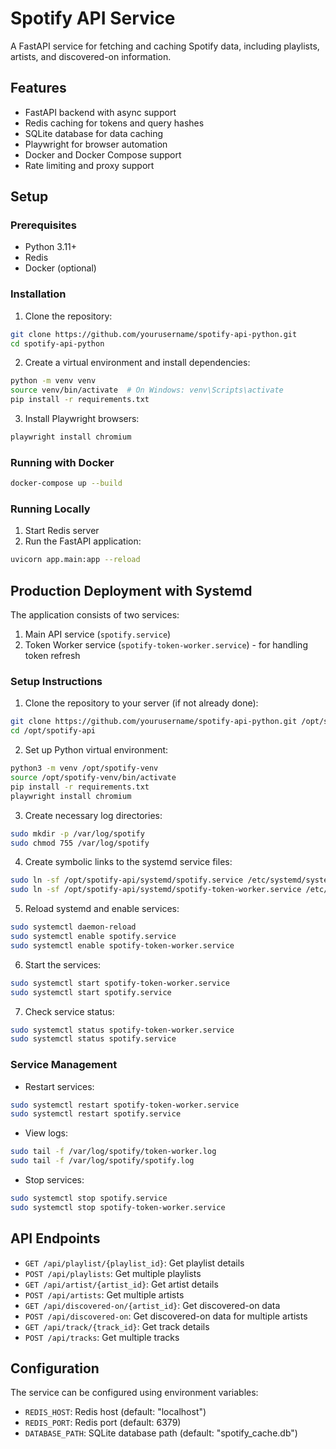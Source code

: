 # Spotify API Service

A FastAPI service for fetching and caching Spotify data, including playlists, artists, and discovered-on information.

## Features

- FastAPI backend with async support
- Redis caching for tokens and query hashes
- SQLite database for data caching
- Playwright for browser automation
- Docker and Docker Compose support
- Rate limiting and proxy support

## Setup

### Prerequisites

- Python 3.11+
- Redis
- Docker (optional)

### Installation

1. Clone the repository:
```bash
git clone https://github.com/yourusername/spotify-api-python.git
cd spotify-api-python
```

2. Create a virtual environment and install dependencies:
```bash
python -m venv venv
source venv/bin/activate  # On Windows: venv\Scripts\activate
pip install -r requirements.txt
```

3. Install Playwright browsers:
```bash
playwright install chromium
```

### Running with Docker

```bash
docker-compose up --build
```

### Running Locally

1. Start Redis server
2. Run the FastAPI application:
```bash
uvicorn app.main:app --reload
```

## Production Deployment with Systemd

The application consists of two services:
1. Main API service (`spotify.service`)
2. Token Worker service (`spotify-token-worker.service`) - for handling token refresh

### Setup Instructions

1. Clone the repository to your server (if not already done):
```bash
git clone https://github.com/yourusername/spotify-api-python.git /opt/spotify-api
cd /opt/spotify-api
```

2. Set up Python virtual environment:
```bash
python3 -m venv /opt/spotify-venv
source /opt/spotify-venv/bin/activate
pip install -r requirements.txt
playwright install chromium
```

3. Create necessary log directories:
```bash
sudo mkdir -p /var/log/spotify
sudo chmod 755 /var/log/spotify
```

4. Create symbolic links to the systemd service files:
```bash
sudo ln -sf /opt/spotify-api/systemd/spotify.service /etc/systemd/system/spotify.service
sudo ln -sf /opt/spotify-api/systemd/spotify-token-worker.service /etc/systemd/system/spotify-token-worker.service
```

5. Reload systemd and enable services:
```bash
sudo systemctl daemon-reload
sudo systemctl enable spotify.service
sudo systemctl enable spotify-token-worker.service
```

6. Start the services:
```bash
sudo systemctl start spotify-token-worker.service
sudo systemctl start spotify.service
```

7. Check service status:
```bash
sudo systemctl status spotify-token-worker.service
sudo systemctl status spotify.service
```

### Service Management

- Restart services:
```bash
sudo systemctl restart spotify-token-worker.service
sudo systemctl restart spotify.service
```

- View logs:
```bash
sudo tail -f /var/log/spotify/token-worker.log
sudo tail -f /var/log/spotify/spotify.log
```

- Stop services:
```bash
sudo systemctl stop spotify.service
sudo systemctl stop spotify-token-worker.service
```

## API Endpoints

- `GET /api/playlist/{playlist_id}`: Get playlist details
- `POST /api/playlists`: Get multiple playlists
- `GET /api/artist/{artist_id}`: Get artist details
- `POST /api/artists`: Get multiple artists
- `GET /api/discovered-on/{artist_id}`: Get discovered-on data
- `POST /api/discovered-on`: Get discovered-on data for multiple artists
- `GET /api/track/{track_id}`: Get track details
- `POST /api/tracks`: Get multiple tracks

## Configuration

The service can be configured using environment variables:

- `REDIS_HOST`: Redis host (default: "localhost")
- `REDIS_PORT`: Redis port (default: 6379)
- `DATABASE_PATH`: SQLite database path (default: "spotify_cache.db")
